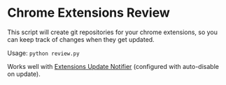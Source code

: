# Chrome Extensions Review

This script will create git repositories for your chrome extensions, so you can keep track of changes when they get updated.

Usage:
`python review.py`

Works well with [Extensions Update Notifier](https://chrome.google.com/webstore/detail/extensions-update-notifie/nlldbplhbaopldicmcoogopmkonpebjm) (configured with auto-disable on update).
